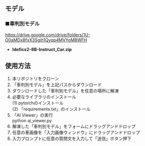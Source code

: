 ## モデル
### ■車判別モデル
https://drive.google.com/drive/folders/1U-O0aMDx8fvX3Sgih1Qyqp4MVYoM8WFH
- **Idefics2-8B-Instruct_Car.zip**

## 使用方法
1. 本リポジトリをクローン
2. 「車判別モデル」を上記パスからダウンロード
3. ダウンロードした「車判別モデル」を任意の場所に解凍
4. 必要なライブラリのインストール\
(1) pytorchのインストール\
(2) 「requirements.txt」のインストール
5. 「AI Viewer」の実行\
python ai_viewer.py
6. 解凍した「車判別モデル」をフォームにドラッグアンドドロップ
7. 任意の車画像を「入力画像ウィンドウ」にドラッグアンドドロップ
8. 入力プロンプトに任意の質問文を入力して「送信」ボタン押下
